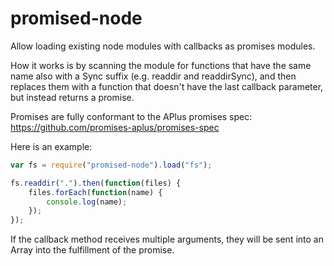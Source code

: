 promised-node
=============

Allow loading existing node modules with callbacks as promises modules.

How it works is by scanning the module for functions that have the same name
also with a Sync suffix (e.g. readdir and readdirSync), and then replaces them
with a function that doesn't have the last callback parameter, but
instead returns a promise.

Promises are fully conformant to the APlus promises spec:
https://github.com/promises-aplus/promises-spec

Here is an example:

```javascript
var fs = require("promised-node").load("fs");

fs.readdir(".").then(function(files) {
    files.forEach(function(name) {
        console.log(name);
    });
});
```
If the callback method receives multiple arguments, they will be sent
into an Array into the fulfillment of the promise.
